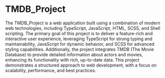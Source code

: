 # TMDB_Project
The TMDB_Project is a web application built using a combination of modern web technologies, including TypeScript, JavaScript, HTML, SCSS, and Shell scripting. The primary goal of this project is to deliver a feature-rich and interactive user experience, leveraging TypeScript for strong typing and maintainability, JavaScript for dynamic behavior, and SCSS for advanced styling capabilities. Additionally, the project integrates TMDB (The Movie Database) to provide detailed information about actors and movies, enhancing its functionality with rich, up-to-date data. This project demonstrates a structured approach to web development, with a focus on scalability, performance, and best practices.
